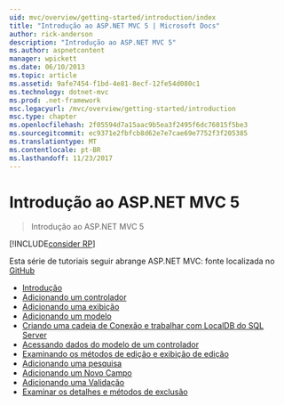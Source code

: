 ```yaml
---
uid: mvc/overview/getting-started/introduction/index
title: "Introdução ao ASP.NET MVC 5 | Microsoft Docs"
author: rick-anderson
description: "Introdução ao ASP.NET MVC 5"
ms.author: aspnetcontent
manager: wpickett
ms.date: 06/10/2013
ms.topic: article
ms.assetid: 9afe7454-f1bd-4e81-8ecf-12fe54d080c1
ms.technology: dotnet-mvc
ms.prod: .net-framework
msc.legacyurl: /mvc/overview/getting-started/introduction
msc.type: chapter
ms.openlocfilehash: 2f05594d7a15aac9b5ea3f2495f6dc76015f5be3
ms.sourcegitcommit: ec9371e2fbfcb8d62e7e7cae69e7752f3f205385
ms.translationtype: MT
ms.contentlocale: pt-BR
ms.lasthandoff: 11/23/2017
---
```

<a name="getting-started-with-aspnet-mvc-5"></a>Introdução ao ASP.NET MVC 5
====================
> Introdução ao ASP.NET MVC 5

[!INCLUDE[consider RP](../../../../includes/razor.md)]

Esta série de tutoriais seguir abrange ASP.NET MVC: fonte localizada no [GitHub](https://github.com/aspnet/Docs/tree/master/aspnet/mvc/overview/getting-started/introduction/sample/MvcMovie/MvcMovie)

- [Introdução](getting-started.md)
- [Adicionando um controlador](adding-a-controller.md)
- [Adicionando uma exibição](adding-a-view.md)
- [Adicionando um modelo](adding-a-model.md)
- [Criando uma cadeia de Conexão e trabalhar com LocalDB do SQL Server](creating-a-connection-string.md)
- [Acessando dados do modelo de um controlador](accessing-your-models-data-from-a-controller.md)
- [Examinando os métodos de edição e exibição de edição](examining-the-edit-methods-and-edit-view.md)
- [Adicionando uma pesquisa](adding-search.md)
- [Adicionando um Novo Campo](adding-a-new-field.md)
- [Adicionando uma Validação](adding-validation.md)
- [Examinar os detalhes e métodos de exclusão](examining-the-details-and-delete-methods.md)
